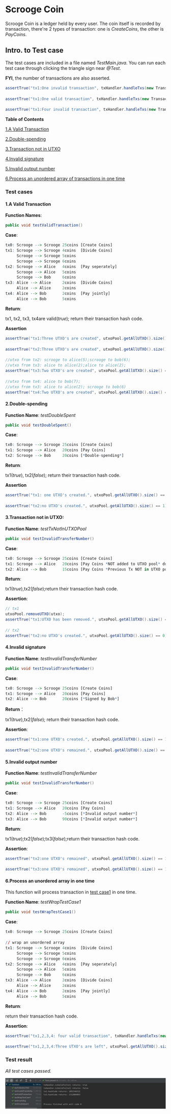

# Scrooge Coin

Scrooge Coin is a ledger held by every user. The coin itself is recorded by transaction, there're 2 types of transaction: one is *CreateCoins*, the other is *PayCoins*. 

## Intro. to Test case

The test cases are included in a file named *TestMain.java*. You can run each test case through clicking the triangle sign near *@Test*.

**FYI**, the number of transactions are also asserted. 

```java
assertTrue("tx1:One invalid transaction", txHandler.handleTxs(new Transaction[]{tx1}).length == 0);

assertTrue("tx1:One valid transaction", txHandler.handleTxs(new Transaction[]{tx1}).length == 1);

assertTrue("tx1:Four invalid transaction", txHandler.handleTxs(new Transaction[]{tx1,tx2,tx3,tx4}).length == 4);
```



**Table of Contents**

[1.A Valid Transaction](#1-.-A-Valid-Transaction)

[2.Double-spending](#2-.-Double-spending)

[3.Transaction not in UTXO](#3-.-Transaction-not-in-UTXO)

[4.Invalid signature](#4-.-Invalid-signature)

[5.Invalid output number](#5-.-Invalid-output-number)

[6.Process an unordered array of transactions in one time](#6-.-Process-an-unordered-array-in-one-time)



### Test cases

#### 1.A Valid Transaction

**Function Names**:

```java
public void testValidTransaction()
```

**Case**:

```R
tx0: Scrooge --> Scrooge 25coins [Create Coins]
tx1: Scrooge --> Scrooge 4coins  [Divide Coins]
     Scrooge --> Scrooge 5coins
     Scrooge --> Scrooge 6coins  
tx2: Scrooge --> Alice   4coins  [Pay seperately]
     Scrooge --> Alice   5coins
     Scrooge --> Bob     6coins
tx3: Alice --> Alice     2coins  [Divide Coins]
     Alice --> Alice     2coins
tx4: Alice --> Bob       2coins  [Pay jointly]
     Alice --> Bob       5coins
```

**Return**:

tx1, tx2, tx3, tx4are valid(*true*); return their transaction hash code.

**Assertion**

```java
assertTrue("tx1:Three UTXO's are created", utxoPool.getAllUTXO().size() == 3);

assertTrue("tx2:Three UTXO's are created", utxoPool.getAllUTXO().size() == 3);

//utxo from tx2: scrooge to alice(5);scrooge to bob(6);
//utxo from tx3: alice to alice(2);alice to alice(2);
assertTrue("tx3:Two UTXO's are created", utxoPool.getAllUTXO().size() == 4);

//utxo from tx4: alice to bob(7);
//utxo from tx3: alice to alice(2); scrooge to bob(6)
assertTrue("tx4:Two UTXO's are created", utxoPool.getAllUTXO().size() == 3);
```



#### 2.Double-spending

**Function Name**: *testDoubleSpent*

```java
public void testDoubleSpent() 
```

**Case**:

```R
tx0: Scrooge --> Scrooge 25coins [Create Coins]
tx1: Scrooge --> Alice   20coins [Pay Coins]
tx2: Scrooge --> Bob     20coins [*Double-spending*]
```

**Return**:

tx1(*true*), tx2(*false*); return their transaction hash code.

**Assertion**

```java
assertTrue("tx1: one UTXO's created.", utxoPool.getAllUTXO().size() == 1);

assertTrue("tx2:no UTXO's created.", utxoPool.getAllUTXO().size() == 1);
```



#### 3.Transaction not in UTXO:

**Function Name**: *testTxNotInUTXOPool*

```java
public void testInvalidTransferNumber()
```

**Case**:

```R
tx0: Scrooge --> Scrooge 25coins [Create Coins]
tx1: Scrooge --> Alice   20coins [Pay Coins *NOT added to UTXO pool* due to accidents]
tx2: Alice --> Bob       15coins [Pay Coins *Previous Tx NOT in UTXO pool*]       
```

**Return**:

tx1(*true*),tx2(*false*);return their transaction hash code.

**Assertion**:

```java
// tx1
utxoPool.removeUTXO(utxo);
assertTrue("tx1:UTXO has been removed.", utxoPool.getAllUTXO().size() == 0);

// tx2
assertTrue("tx2:no UTXO's created.", utxoPool.getAllUTXO().size() == 0);
```



#### 4.Invalid signature

**Function Name**: *testInvalidTransferNumber*

```java
public void testInvalidTransferNumber()
```

**Case**:

```R
tx0: Scrooge --> Scrooge 25coins [Create Coins]
tx1: Scrooge --> Alice   20coins [Pay Coins]
tx2: Alice --> Bob       20coins [*Signed by Bob*]
```

**Return**：

tx1(*true*),tx2(*false*); return their transaction hash code.

**Assertion**: 

```java
assertTrue("tx1:one UTXO's created.", utxoPool.getAllUTXO().size() == 1);

assertTrue("tx2:one UTXO's remained.", utxoPool.getAllUTXO().size() == 1);
```



#### 5.Invalid output number

**Function Name**: *testInvalidTransferNumber*

```java
public void testInvalidTransferNumber()
```

**Case**:

```R
tx0: Scrooge --> Scrooge 25coins [Create Coins]
tx1: Scrooge --> Alice   20coins [Pay Coins]
tx2: Alice --> Bob       -5coins [*Invalid output number*]
tx3: Alice --> Bob       90coins [*Invalid output number*]
```

**Return**:

tx1(*true*);tx2(*false*);tx3(*false*);return their transaction hash code.

**Assertion**:

```java
assertTrue("tx2:one UTXO's remained", utxoPool.getAllUTXO().size() == 1);

assertTrue("tx3:one UTXO's remained", utxoPool.getAllUTXO().size() == 1);
```



#### 6.Process an unordered array in one time

This function will process transaction in [test case1](#1.A-Valid-Transaction) in one time.

**Function Name**: *testWrapTestCase1*

```java
public void testWrapTestCase1()
```

**Case**:

```R
tx0: Scrooge --> Scrooge 25coins [Create Coins]

// wrap an unordered array
tx1: Scrooge --> Scrooge 4coins  [Divide Coins]
     Scrooge --> Scrooge 5coins
     Scrooge --> Scrooge 6coins  
tx2: Scrooge --> Alice   4coins  [Pay seperately]
     Scrooge --> Alice   5coins
     Scrooge --> Bob     6coins
tx3: Alice --> Alice     2coins  [Divide Coins]
     Alice --> Alice     2coins
tx4: Alice --> Bob       2coins  [Pay jointly]
     Alice --> Bob       5coins
```

**Return**:

return their transaction hash code.

**Assertion**:

```java
assertTrue("tx1,2,3,4: four valid transaction", txHandler.handleTxs(new Transaction[]{tx1,tx2,tx3,tx4}).length == 4);

assertTrue("tx1,2,3,4:Three UTXO's are left", utxoPool.getAllUTXO().size() == 3);
```



### Test result

*All test cases passed.*

![TestResult](./TestResult.jpg)

